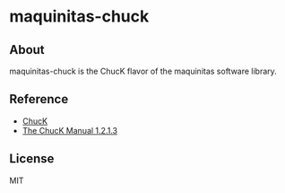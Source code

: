 # maquinitas-chuck

## About  

maquinitas-chuck is the ChucK flavor of the maquinitas software library.  

## Reference

* [ChucK](http://chuck.cs.princeton.edu/)
* [The ChucK Manual 1.2.1.3](http://chuck.cs.princeton.edu/release/files/chuck_manual.pdf)

## License  

MIT
